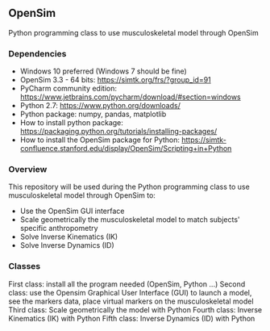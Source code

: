 ## OpenSim

Python programming class to use musculoskeletal model through OpenSim

### Dependencies

- Windows 10 preferred (Windows 7 should be fine)
- OpenSim 3.3 - 64 bits: https://simtk.org/frs/?group_id=91
- PyCharm community edition: https://www.jetbrains.com/pycharm/download/#section=windows
- Python 2.7: https://www.python.org/downloads/
- Python package: numpy, pandas, matplotlib
- How to install python package: https://packaging.python.org/tutorials/installing-packages/
- How to install the OpenSim package for Python: https://simtk-confluence.stanford.edu/display/OpenSim/Scripting+in+Python

### Overview

This repository will be used during the Python programming class to use musculoskeletal model through OpenSim to:

- Use the OpenSim GUI interface
- Scale geometrically the musculoskeletal model to match subjects' specific anthropometry 
- Solve Inverse Kinematics (IK) 
- Solve Inverse Dynamics (ID)

### Classes

First class: install all the program needed (OpenSim, Python ...)
Second class: use the Opensim Graphical User Interface (GUI) to launch a model, see the markers data, place virtual markers on the musculoskeletal model
Third class: Scale geometrically the model with Python
Fourth class: Inverse Kinematics (IK) with Python
Fifth class: Inverse Dynamics (ID) with Python
